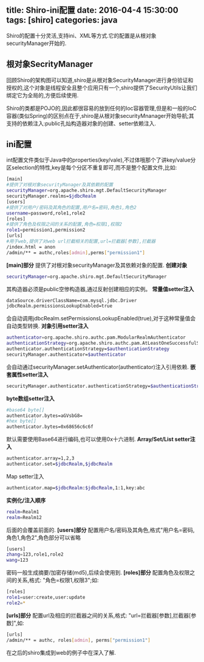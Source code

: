 title: Shiro-ini配置
date: 2016-04-4 15:30:00
tags: [shiro]
categories: java
---
Shiro的配置十分灵活,支持ini、XML等方式.它的配置是从根对象securityManager开始的.
## 根对象SecrityManager
回顾Shiro的架构图可以知道,shiro是从根对象SecurityManager进行身份验证和授权的,这个对象是线程安全且整个应用只有一个,shiro提供了SecurityUtils让我们绑定它为全局的,方便后续使用.
<!--more-->
Shiro的类都是POJO的,因此都很容易的放到任何的Ioc容器管理,但是和一般的IoC容器(类似Spring)的区别点在于,shiro是从根对象securityMnanager开始导航;其支持的依赖注入:public孔灿构造器对象的创建、setter依赖注入.
## ini配置
int配置文件类似于Java中的properties(key/vale),不过体哦那个了讲key/value分区selection的特性,key是每个分区不重复即可,而不是整个配置文件,比如:
```bash
[main]
#提供了对根对象securityManager及其依赖的配置
securityManager=org.apache.shiro.mgt.DefaultSecurityManager
securityManager.realms=$jdbcRealm
[users]
#提供了对用户/密码及其角色的配置,用户名=密码,角色1,角色2
username=password,role1,role2
[roles]
#提供了角色及权限之间的关系的配置,角色=权限1,权限2
role1=permission1,permission2
[urls]
#用于web,提供了对web url拦截相关的配置,url=拦截器[参数],拦截器
/index.html = anon
/admin/** = authc,roles[admin],perms["permission1"]
```
**[main]部分**
提供了对根对象securityManager及其依赖对象的配置.
**创建对象**
```bash
securityManager=org.apache.shiro.mgt.DefaultSecurityManager
```
其构造器必须是public空惨构造器,通过反射创建相应的实例。
**常量值setter注入**
```bash
dataSource.driverClassName=com.mysql.jdbc.Driver
jdbcRealm.permissionsLookupEnabled=true
```
会自动调用jdbcRealm.setPermissionsLookupEnabled(true),对于这种常量值会自动类型转换.
**对象引用setter注入**
```bash
authenticator=org.apache.shiro.authc.pam.ModularRealmAuthenticator
authenticationStrategy=org.apache.shiro.authc.pam.AtLeastOneSuccessfulStrategy
authenticator.authenticationStrategy=$authenticationStrategy
securityManager.authenticator=$authenticator
```
会自动通过securityManager.setAuthenticator(authenticator)注入引用依赖.
**嵌套属性setter注入**
```bash
securityManager.authenticator.authenticationStrategy=$authenticationStrategy
```
**byte数组setter注入**
```bash
#base64 byte[]
authenticator.bytes=aGVsbG8=
#hex byte[]
authenticator.bytes=0x68656c6c6f
```
默认需要使用Base64进行编码,也可以使用0x十六进制.
**Array/Set/List setter注入**
```bash
authenticator.array=1,2,3
authenticator.set=$jdbcRealm,$jdbcRealm
```
Map setter注入
```bash
authenticator.map=$jdbcRealm:$jdbcRealm,1:1,key:abc
```
**实例化/注入顺序**
```bash
realm=Realm1
realm=Realm12
```
后面的会覆盖前面的.
**[users]部分**
配置用户名/密码及其角色,格式"用户名=密码,角色1,角色2",角色部分可以省略
```bash
[users]
zhang=123,role1,role2
wang=123
```
密码一般生成摘要/加密存储(md5),后续会使用到.
**[roles]部分**
配置角色及权限之间的关系,格式: "角色=权限1,权限3";如:
```BASH
[roles]
role1=user:create,user:update
role2=*
```
**[urls]部分**
配置url及相应的拦截器之间的关系,格式: "url=拦截器[参数],拦截器[参数]",如:
```bash
[urls]
/admin/** = authc, roles[admin], perms["permission1"]
```
在之后的shiro集成到web的例子中在深入了解.